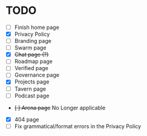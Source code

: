 # TODO

- [ ] Finish home page
- [x] Privacy Policy
- [ ] Branding page
- [ ] Swarm page
- [x] ~~Chat page (?)~~
- [ ] Roadmap page
- [ ] Verified page
- [ ] Governance page
- [x] Projects page
- [ ] Tavern page
- [ ] Podcast page
- ~~[ ] Arena page~~ No Longer applicable
- [x] 404 page
- [ ] Fix grammatical/format errors in the Privacy Policy
